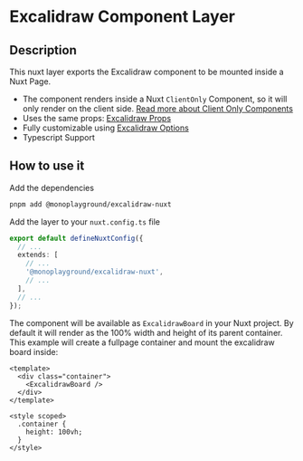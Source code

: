 # Excalidraw Component Layer

## Description

This nuxt layer exports the Excalidraw component to be mounted inside a Nuxt Page.

- The component renders inside a Nuxt `ClientOnly` Component, so it will only render on the client side. [Read more about Client Only Components](https://nuxt.com/docs/api/components/client-only)
- Uses the same props: [Excalidraw Props](https://docs.excalidraw.com/docs/@excalidraw/excalidraw/api/props/)
- Fully customizable using [Excalidraw Options](https://docs.excalidraw.com/docs/@excalidraw/excalidraw/api/options/)
- Typescript Support

## How to use it

Add the dependencies

```bash
pnpm add @monoplayground/excalidraw-nuxt
```

Add the layer to your `nuxt.config.ts` file

```typescript
export default defineNuxtConfig({
  // ...
  extends: [
    // ...
    '@monoplayground/excalidraw-nuxt',
    // ...
  ],
  // ...
});
```

The component will be available as `ExcalidrawBoard` in your Nuxt project. By default it will render as the 100% width and height of its parent container. This example will create a fullpage container and mount the excalidraw board inside:

```vue
<template>
  <div class="container">
    <ExcalidrawBoard />
  </div>
</template>

<style scoped>
  .container {
    height: 100vh;
  }
</style>
```
